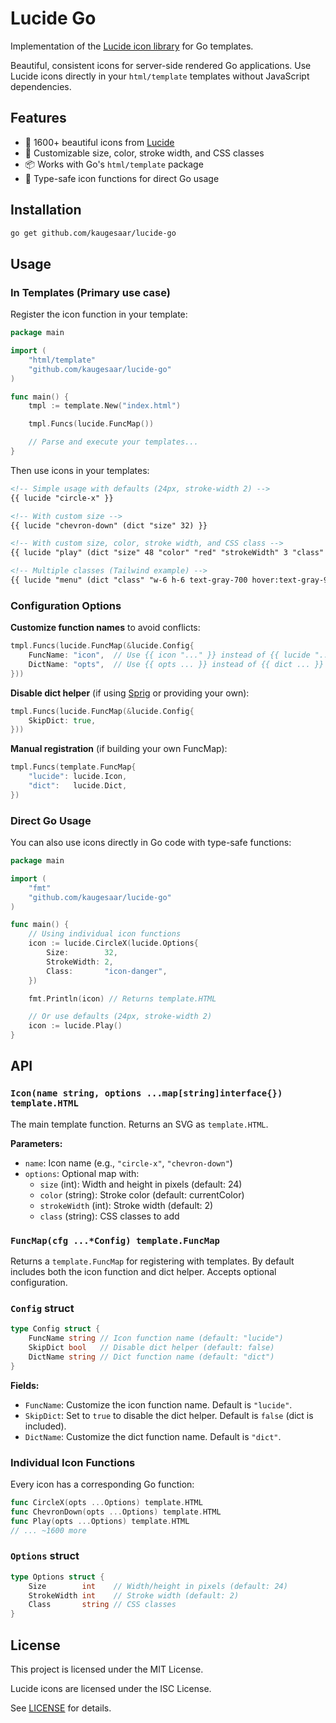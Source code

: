 # Lucide Go

Implementation of the [Lucide icon library](https://github.com/lucide-icons/lucide) for Go templates.

Beautiful, consistent icons for server-side rendered Go applications. Use Lucide icons directly in your `html/template` templates without JavaScript dependencies.

## Features

- 🎨 1600+ beautiful icons from [Lucide](https://lucide.dev)
- 🔧 Customizable size, color, stroke width, and CSS classes
- 📦 Works with Go's `html/template` package
- 🎯 Type-safe icon functions for direct Go usage

## Installation

```bash
go get github.com/kaugesaar/lucide-go
```

## Usage

### In Templates (Primary use case)

Register the icon function in your template:

```go
package main

import (
    "html/template"
    "github.com/kaugesaar/lucide-go"
)

func main() {
    tmpl := template.New("index.html")

    tmpl.Funcs(lucide.FuncMap())

    // Parse and execute your templates...
}
```

Then use icons in your templates:

```html
<!-- Simple usage with defaults (24px, stroke-width 2) -->
{{ lucide "circle-x" }}

<!-- With custom size -->
{{ lucide "chevron-down" (dict "size" 32) }}

<!-- With custom size, color, stroke width, and CSS class -->
{{ lucide "play" (dict "size" 48 "color" "red" "strokeWidth" 3 "class" "hover:text-red-800") }}

<!-- Multiple classes (Tailwind example) -->
{{ lucide "menu" (dict "class" "w-6 h-6 text-gray-700 hover:text-gray-900") }}
```

### Configuration Options

**Customize function names** to avoid conflicts:

```go
tmpl.Funcs(lucide.FuncMap(&lucide.Config{
    FuncName: "icon",  // Use {{ icon "..." }} instead of {{ lucide "..." }}
    DictName: "opts",  // Use {{ opts ... }} instead of {{ dict ... }}
}))
```

**Disable dict helper** (if using [Sprig](https://masterminds.github.io/sprig/) or providing your own):

```go
tmpl.Funcs(lucide.FuncMap(&lucide.Config{
    SkipDict: true,
}))
```

**Manual registration** (if building your own FuncMap):

```go
tmpl.Funcs(template.FuncMap{
    "lucide": lucide.Icon,
    "dict":   lucide.Dict,
})
```

### Direct Go Usage

You can also use icons directly in Go code with type-safe functions:

```go
package main

import (
    "fmt"
    "github.com/kaugesaar/lucide-go"
)

func main() {
    // Using individual icon functions
    icon := lucide.CircleX(lucide.Options{
        Size:        32,
        StrokeWidth: 2,
        Class:       "icon-danger",
    })

    fmt.Println(icon) // Returns template.HTML

    // Or use defaults (24px, stroke-width 2)
    icon := lucide.Play()
}
```

## API

### `Icon(name string, options ...map[string]interface{}) template.HTML`

The main template function. Returns an SVG as `template.HTML`.

**Parameters:**
- `name`: Icon name (e.g., `"circle-x"`, `"chevron-down"`)
- `options`: Optional map with:
  - `size` (int): Width and height in pixels (default: 24)
  - `color` (string): Stroke color (default: currentColor)
  - `strokeWidth` (int): Stroke width (default: 2)
  - `class` (string): CSS classes to add

### `FuncMap(cfg ...*Config) template.FuncMap`

Returns a `template.FuncMap` for registering with templates. By default includes both the icon function and dict helper. Accepts optional configuration.

### `Config` struct

```go
type Config struct {
    FuncName string // Icon function name (default: "lucide")
    SkipDict bool   // Disable dict helper (default: false)
    DictName string // Dict function name (default: "dict")
}
```

**Fields:**
- `FuncName`: Customize the icon function name. Default is `"lucide"`.
- `SkipDict`: Set to `true` to disable the dict helper. Default is `false` (dict is included).
- `DictName`: Customize the dict function name. Default is `"dict"`.

### Individual Icon Functions

Every icon has a corresponding Go function:

```go
func CircleX(opts ...Options) template.HTML
func ChevronDown(opts ...Options) template.HTML
func Play(opts ...Options) template.HTML
// ... ~1600 more
```

### `Options` struct

```go
type Options struct {
    Size        int    // Width/height in pixels (default: 24)
    StrokeWidth int    // Stroke width (default: 2)
    Class       string // CSS classes
}
```

## License

This project is licensed under the MIT License.

Lucide icons are licensed under the ISC License.

See [LICENSE](./LICENSE) for details.
